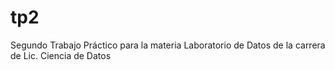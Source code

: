 # tp2
Segundo Trabajo Práctico para la materia Laboratorio de Datos de la carrera de Lic. Ciencia de Datos
